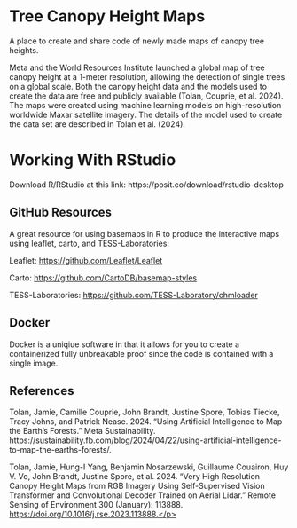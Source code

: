 # Tree Canopy Height Maps
<!DOCTYPE html>
<html>
<body>

<p>A place to create and share code of newly made maps of canopy tree heights.</p>

<p>Meta and the World Resources Institute launched a global map of tree canopy height at a 1-meter resolution, allowing the detection of single trees on a global scale. Both the canopy height data and the models used to create the data are free and publicly available (Tolan, Couprie, et al. 2024). The maps were created using machine learning models on high-resolution worldwide Maxar satellite imagery. The details of the model used to create the data set are described in Tolan et al. (2024).</p>

<h1>Working With RStudio</h1>

<p>Download R/RStudio at this link: https://posit.co/download/rstudio-desktop </p>


<h2>GitHub Resources</h2>

<p>A great resource for using basemaps in R to produce the interactive maps using leaflet, carto, and TESS-Laboratories:</p> 

Leaflet:              https://github.com/Leaflet/Leaflet

Carto:                https://github.com/CartoDB/basemap-styles

TESS-Laboratories:    https://github.com/TESS-Laboratory/chmloader

<h2>Docker</h2>
Docker is a uniqiue software in that it allows for you to create a containerized fully unbreakable proof since the code is contained with a single image.  

<h2>References</h2>

<p>Tolan, Jamie, Camille Couprie, John Brandt, Justine Spore, Tobias Tiecke, Tracy Johns, and Patrick Nease. 2024. “Using Artificial Intelligence to Map the Earth’s 
  Forests.” Meta Sustainability. https://sustainability.fb.com/blog/2024/04/22/using-artificial-intelligence-to-map-the-earths-forests/.

Tolan, Jamie, Hung-I Yang, Benjamin Nosarzewski, Guillaume Couairon, Huy V. Vo, John Brandt, Justine Spore, et al. 2024. “Very High Resolution Canopy Height Maps from RGB   Imagery Using Self-Supervised Vision Transformer and Convolutional Decoder Trained on Aerial Lidar.” Remote Sensing of Environment 300 (January): 113888.       
  https://doi.org/10.1016/j.rse.2023.113888.</p>


</body>
</html>


